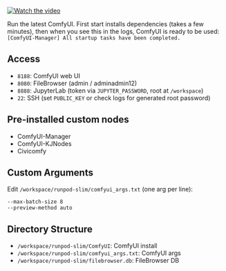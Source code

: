 [![Watch the video](https://i3.ytimg.com/vi/JovhfHhxqdM/hqdefault.jpg)](https://www.youtube.com/watch?v=JovhfHhxqdM)

Run the latest ComfyUI. First start installs dependencies (takes a few minutes), then when you see this in the logs, ComfyUI is ready to be used: `[ComfyUI-Manager] All startup tasks have been completed.`

## Access

- `8188`: ComfyUI web UI
- `8080`: FileBrowser (admin / adminadmin12)
- `8888`: JupyterLab (token via `JUPYTER_PASSWORD`, root at `/workspace`)
- `22`: SSH (set `PUBLIC_KEY` or check logs for generated root password)

## Pre-installed custom nodes

- ComfyUI-Manager
- ComfyUI-KJNodes
- Civicomfy

## Custom Arguments

Edit `/workspace/runpod-slim/comfyui_args.txt` (one arg per line):

```
--max-batch-size 8
--preview-method auto
```

## Directory Structure

- `/workspace/runpod-slim/ComfyUI`: ComfyUI install
- `/workspace/runpod-slim/comfyui_args.txt`: ComfyUI args
- `/workspace/runpod-slim/filebrowser.db`: FileBrowser DB
